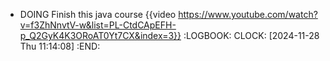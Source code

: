 - DOING Finish this java course {{video https://www.youtube.com/watch?v=f3ZhNnvtV-w&list=PL-CtdCApEFH-p_Q2GyK4K3ORoAT0Yt7CX&index=3}}
  :LOGBOOK:
  CLOCK: [2024-11-28 Thu 11:14:08]
  :END: